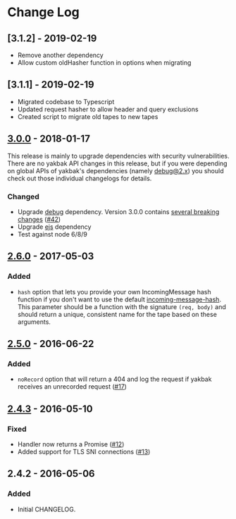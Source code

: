 # Change Log

## [3.1.2] - 2019-02-19

- Remove another dependency
- Allow custom oldHasher function in options when migrating

## [3.1.1] - 2019-02-19

- Migrated codebase to Typescript
- Updated request hasher to allow header and query exclusions
- Created script to migrate old tapes to new tapes

## [3.0.0] - 2018-01-17

This release is mainly to upgrade dependencies with security vulnerabilities. There are no yakbak API changes in this release, but if you were depending on global APIs of yakbak's dependencies (namely debug@2.x) you should check out those individual changelogs for details.

### Changed

- Upgrade [debug](https://github.com/visionmedia/debug) dependency. Version 3.0.0 contains [several breaking changes](https://github.com/visionmedia/debug/blob/master/CHANGELOG.md#300--2017-08-08) ([#42])
- Upgrade [ejs](https://github.com/mde/ejs) dependency
- Test against node 6/8/9

## [2.6.0] - 2017-05-03

### Added

- `hash` option that lets you provide your own IncomingMessage hash function if you don't want to use the default [incoming-message-hash](https://github.com/flickr/incoming-message-hash). This parameter should be a function with the signature `(req, body)` and should return a unique, consistent name for the tape based on these arguments.

## [2.5.0] - 2016-06-22

### Added

- `noRecord` option that will return a 404 and log the request if yakbak receives an unrecorded request ([#17])

## [2.4.3] - 2016-05-10

### Fixed

- Handler now returns a Promise ([#12])
- Added support for TLS SNI connections ([#13])

## 2.4.2 - 2016-05-06

### Added

- Initial CHANGELOG.

[2.4.3]: https://github.com/flickr/yakbak/compare/v2.4.2...v2.4.3
[2.5.0]: https://github.com/flickr/yakbak/compare/v2.4.3...v2.5.0
[2.6.0]: https://github.com/flickr/yakbak/compare/v2.5.0...v2.6.0
[3.0.0]: https://github.com/flickr/yakbak/compare/v2.6.0...v3.0.0
[#12]: https://github.com/flickr/yakbak/pull/12
[#13]: https://github.com/flickr/yakbak/pull/13
[#17]: https://github.com/flickr/yakbak/pull/17
[#30]: https://github.com/flickr/yakbak/pull/30
[#42]: https://github.com/flickr/yakbak/pull/42
